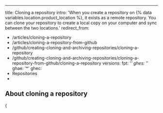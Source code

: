 ---
title: Cloning a repository
intro: 'When you create a repository on {% data variables.location.product_location %}, it exists as a remote repository. You can clone your repository to create a local copy on your computer and sync between the two locations.'
redirect_from:
  - /articles/cloning-a-repository
  - /articles/cloning-a-repository-from-github
  - /github/creating-cloning-and-archiving-repositories/cloning-a-repository
  - /github/creating-cloning-and-archiving-repositories/cloning-a-repository-from-github/cloning-a-repository
versions:
  fpt: '*'
  ghes: '*'
  ghae: '*'
  ghec: 
  - Repositories
-
## About cloning a repository

{
